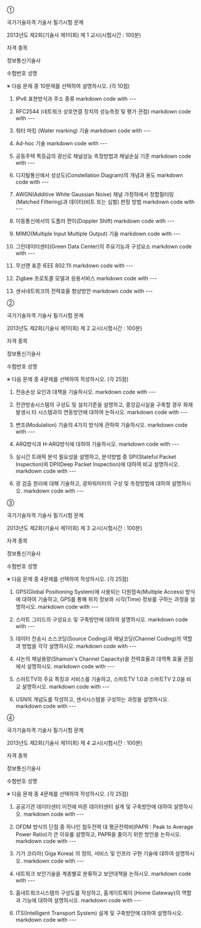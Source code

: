 ①

국가기술자격 기술사 필기시험 문제

2013년도 제2회(기술사 제1이회)            제 1 교시(시험시간 : 100분)


자격 종목

정보통신기술사

수험번호          성명

※ 다음 문제 중 10문제를 선택하여 설명하시오. (각 10점)

1. IPv6 표현방식과 주소 종류  markdown code with ---

2. RFC2544 (네트워크 상호연결 장치의 성능측정 및 평가 관점)  markdown code with ---

3. 워터 마킹 (Water marking) 기술  markdown code with ---

4. Ad-hoc 기술 markdown code with ---

5. 공동주택 특등급의 광선로 채널성능 측정방법과 채널손실 기준  markdown code with ---

6. 디지털통신에서 성상도(Constellation Diagram)의 개념과 용도  markdown code with ---

7. AWGN(Additive White Gaussian Noise) 채널 가정하에서 정합필터링 (Matched Filtering)과 데이터(비트 또는 심벌) 판정 방법  markdown code with ---

8. 이동통신에서의 도플러 편이(Doppler Shift)  markdown code with ---

9. MIMO(Multiple Input Multiple Output) 기술  markdown code with ---

10. 그린데이터센터(Green Data Center)의 주요기능과 구성요소  markdown code with ---

11. 무선랜 표준 IEEE 802.11i  markdown code with ---

12. Zigbee 프로토콜 모델과 응용서비스  markdown code with ---

13. 센서네트워크의 전력효율 향상방안  markdown code with ---


②

국가기술자격 기술사 필기시험 문제

2013년도 제2회(기술사 제1이회)            제 2 교시(시험시간 : 100분)


자격 종목

정보통신기술사

수험번호          성명

※ 다음 문제 중 4문제를 선택하여 작성하시오. (각 25점)

1. 전송손상 요인과 대책을 기술하시오.  markdown code with ---

2.  전관방송시스템의 구성도 및 설치기준을 설명하고, 중앙감시실을 구축할 경우
화재 발생시 타 시스템과의 연동방안에 대하여 논하시오.  markdown code with ---

3. 변조(Modulation) 기술의 4가지 방식에 관하여 기술하시오.  markdown code with ---

4. ARQ방식과 H-ARQ방식에 대하여 기술하시오.  markdown code with ---

5. 실시간 트래픽 분석 필요성을 설명하고, 분석방법 중 SPI(Stateful Packet
Inspection)와 DPI(Deep Packet Inspection)에 대하여 비교 설명하시오.  markdown code with ---

6. 광 검출 원리에 대해 기술하고, 광파워미터의 구성 및 측정방법에 대하여
설명하시오.  markdown code with ---


③

국가기술자격 기술사 필기시험 문제

2013년도 제2회(기술사 제1이회)            제 3 교시(시험시간 : 100분)


자격 종목

정보통신기술사

수험번호          성명

※ 다음 문제 중 4문제를 선택하여 작성하시오. (각 25점)

1.  GPS(Global  Positioning  System)에  사용되는  다원접속(Multiple  Access)
방식에 대하여 기술하고, GPS를 통해 위치 정보와 시각(Time) 정보를 구하는
과정을 설명하시오.  markdown code with ---

2. 스마트 그리드의 구성요소 및 구축방안에 대하여 설명하시오.  markdown code with ---

3.  데이터  전송시  소스코딩(Source  Coding)과  채널코딩(Channel  Coding)의
역할과 방법을 각각 설명하시오.  markdown code with ---

4.  샤논의  채널용량(Shamon's  Channel  Capacity)을  전력효율과  대역폭  효율
관점에서 설명하시오.  markdown code with ---

5.  스마트TV의 주요 특징과 서비스를 기술하고, 스마트TV 1.0과 스마트TV 2.0을
비교 설명하시오.  markdown code with ---

6. USN의 개념도를 작성하고, 센서시스템을 구성하는 과정을 설명하시오.  markdown code with ---


④

국가기술자격 기술사 필기시험 문제

2013년도 제2회(기술사 제1이회)            제 4 교시(시험시간 : 100분)


자격 종목

정보통신기술사

수험번호          성명

※ 다음 문제 중 4문제를 선택하여 작성하시오. (각 25점)

1. 공공기관 데이터센터 이전에 따른 데이터센터 설계 및 구축방안에 대하여
설명하시오.  markdown code with ---

2.  OFDM 방식의 단점 중 하나인 첨두전력 대 평균전력비(PAPR : Peak to
Average Power Ratio)가 큰 이유를 설명하고, PAPR을 줄이기 위한 방안을
논하시오.  markdown code with ---

3. 기가 코리아( Giga Korea) 의 정의, 서비스 및 인프라 구현 기술에 대하여
설명하시오.  markdown code with ---

4. 네트워크 보안기술을 계층별로 분류하고 보안대책을 논하시오.  markdown code with ---

5. 홈네트워크시스템의 구성도를 작성하고, 홈게이트웨이 (Home Gateway)의
역할과 기능에 대하여 설명하시오.  markdown code with ---

6. ITS(Intelligent Transport System) 설계 및 구축방안에 대하여 설명하시오.  markdown code with ---

